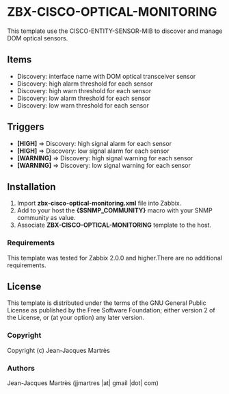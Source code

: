 ZBX-CISCO-OPTICAL-MONITORING
============================

This template use the CISCO-ENTITY-SENSOR-MIB to discover and manage DOM optical sensors.

Items
-----

  * Discovery: interface name with DOM optical transceiver sensor
  * Discovery: high alarm threshold for each sensor
  * Discovery: high warn threshold for each sensor
  * Discovery: low alarm threshold for each sensor
  * Discovery: low warn threshold for each sensor

Triggers
--------

  * **[HIGH]** => Discovery: high signal alarm for each sensor
  * **[HIGH]** => Discovery: low signal alarm for each sensor
  * **[WARNING]** => Discovery: high signal warning for each sensor
  * **[WARNING]** => Discovery: low signal warning for each sensor

Installation
------------

1. Import **zbx-cisco-optical-monitoring.xml** file into Zabbix.
2. Add to your host the **{$SNMP_COMMUNITY}** macro with your SNMP community as value.
3. Associate **ZBX-CISCO-OPTICAL-MONITORING** template to the host.
 
### Requirements

This template was tested for Zabbix 2.0.0 and higher.There are no additional requirements.

License
-------

This template is distributed under the terms of the GNU General Public License as published by the Free Software Foundation; either version 2 of the  License, or (at your option) any later version.

### Copyright

  Copyright (c) Jean-Jacques Martrès

### Authors
  
  Jean-Jacques Martrès
  (jjmartres |at| gmail |dot| com)
